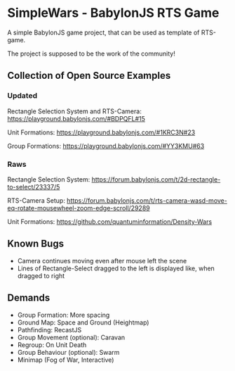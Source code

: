 # SimpleWars - BabylonJS RTS Game

A simple BabylonJS game project, that can be used as template of RTS-game.

The project is supposed to be the work of the community!

## Collection of Open Source Examples

### Updated

Rectangle Selection System and RTS-Camera: https://playground.babylonjs.com/#BDPQFL#15

Unit Formations: https://playground.babylonjs.com/#1KRC3N#23

Group Formations: https://playground.babylonjs.com/#YY3KMU#63

### Raws

Rectangle Selection System: https://forum.babylonjs.com/t/2d-rectangle-to-select/23337/5

RTS-Camera Setup: https://forum.babylonjs.com/t/rts-camera-wasd-move-eq-rotate-mousewheel-zoom-edge-scroll/29289

Unit Formations: https://github.com/quantuminformation/Density-Wars

## Known Bugs

- Camera continues moving even after mouse left the scene
- Lines of Rectangle-Select dragged to the left is displayed like, when dragged to right

## Demands

- Group Formation: More spacing
- Ground Map: Space and Ground (Heightmap)
- Pathfinding: RecastJS
- Group Movement (optional): Caravan
- Regroup: On Unit Death
- Group Behaviour (optional): Swarm
- Minimap (Fog of War, Interactive)
